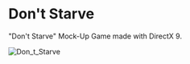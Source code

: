 # Don't Starve
 
"Don't Starve" Mock-Up Game made with DirectX 9.


![Don_t_Starve](https://github.com/Slaine066/Don_t_Starve/assets/45803419/bbc5c5b8-3b68-4d58-8bf3-c873a745d6bc)
